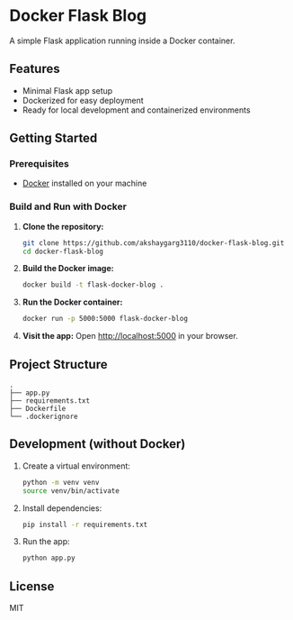 # Docker Flask Blog

A simple Flask application running inside a Docker container.

## Features

- Minimal Flask app setup
- Dockerized for easy deployment
- Ready for local development and containerized environments

## Getting Started

### Prerequisites

- [Docker](https://www.docker.com/get-started) installed on your machine

### Build and Run with Docker

1. **Clone the repository:**
   ```sh
   git clone https://github.com/akshaygarg3110/docker-flask-blog.git
   cd docker-flask-blog
   ```

2. **Build the Docker image:**
   ```sh
   docker build -t flask-docker-blog .
   ```

3. **Run the Docker container:**
   ```sh
   docker run -p 5000:5000 flask-docker-blog
   ```

4. **Visit the app:**
   Open [http://localhost:5000](http://localhost:5000) in your browser.

## Project Structure

```
.
├── app.py
├── requirements.txt
├── Dockerfile
└── .dockerignore
```

## Development (without Docker)

1. Create a virtual environment:
   ```sh
   python -m venv venv
   source venv/bin/activate
   ```

2. Install dependencies:
   ```sh
   pip install -r requirements.txt
   ```

3. Run the app:
   ```sh
   python app.py
   ```

## License

MIT
